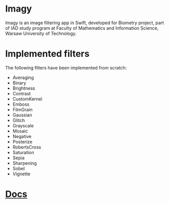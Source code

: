 # Imagy

Imagy is an image filtering app in Swift, developed for Biometry project, part of IAD study program at Faculty of Mathematics and Information Science, Warsaw University of Technology.

# Implemented filters

The following filters have been implemented from scratch:
- Averaging  
- Binary  
- Brightness  
- Contrast  
- CustomKernel  
- Emboss  
- FilmGrain  
- Gaussian  
- Glitch  
- Grayscale  
- Mosaic  
- Negative  
- Posterize  
- RobertsCross  
- Saturation  
- Sepia  
- Sharpening  
- Sobel  
- Vignette  

# [Docs](./docs/docs.pdf)
